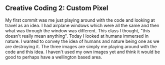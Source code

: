 ## Creative Coding 2: Custom Pixel

My first commit was me just playing around with the code and looking at travel as an idea. I had airplane windows which were all the same and then what was through the window was different. This class I thought, "this doesn't really mean anything". Today I looked at humans immersed in nature. I wanted to convey the idea of humans and nature being one as we are destroying it. The three images are simply me playing around with the code and this idea. I haven't used my own images yet and think it would be good to perhaps have a wellington based area. 
